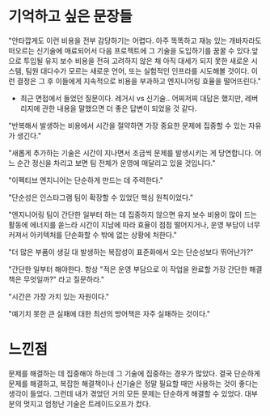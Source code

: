 # 기억하고 싶은 문장들

"안타깝게도 이런 비용을 전부 감당하기는 어렵다. 아주 똑똑하고 재능 있는 개바자라도 떠오르는 신기술에 매료되어서 다음 프로젝트에 그 기술을 도입하기를 꿈꿀 수 있다.앞으로 투입될 유지 보수 비용을 전혀 고려하지 않은 채 아직 대세가 되지 못한 새로운 시스템, 팀원 대다수가 모르는 새로운 언어, 또는 실험적인 인프라를 시도해볼 것이다. 이런 결정은 그 후 이들에게 지속적으로 비용을 부과하고 엔지니어링 효율을 떨어뜨린다."

- 최근 면접에서 들었던 질문이다. 레거시 vs 신기술.. 어찌저찌 대답은 했지만, 레버리지에 관한 내용을 말했으면 더 좋은 답변이 되었을 것 같다.

"반복해서 발생하는 비용에서 시간을 절약하면 가장 중요한 문제에 집중할 수 있는 자유가 생긴다."

"새롭게 추가하는 기술은 시간이 지나면서 조금씩 문제를 발생시키는 게 당연합니다. 어느 순간 정신을 차리고 보면 팀 전체가 운영에 매달리고 있을 것입니다."

"이펙티브 엔지니어는 단순하게 만드는 데 주력한다."

"단순성은 인스타그램 팀이 확장할 수 있었던 핵심 원칙이었다."

"엔지니어링 팀이 간단한 일부터 하는 데 집중하지 않으면 유지 보수 비용이 많이 드는 활동에 에너지를 쏟느라 시간이 지남에 따라 효율이 점점 떨어지거나, 운영 부담이 너무 커져서 아키텍처를 단순화할 수 밖에 없는 상황에 처한다."

"더 많은 부품이 생길 대 발생하는 복잡성이 표준화에서 오는 단순성보다 뛰어난가?"

"간단한 일부터 해야한다. 항상 "적은 운영 부담으로 이 작업을 완료할 가장 간단한 해결책은 무엇일까?" 라고 질문하라."

"시간은 가장 가치 있는 자원이다."

"예기치 못한 큰 실패에 대한 최선의 방어책은 자주 실패하는 것이다."

# 느낀점
문제를 해결하는 데 집중해야 하는데 그 기술에 집중하는 경우가 많았다. 결국 단순하게 문제를 해결하고, 복잡한 해결책이나 신기술은 정말 필요할 때만 사용하는 것이 좋다는 생각이 들었다.
그런데 내가 겪었던 거의 모든 문제는 단순하게 해결할 수 있었다.
대부분의 멋지고 엄청난 기술은 트레이드오프가 컸다.
